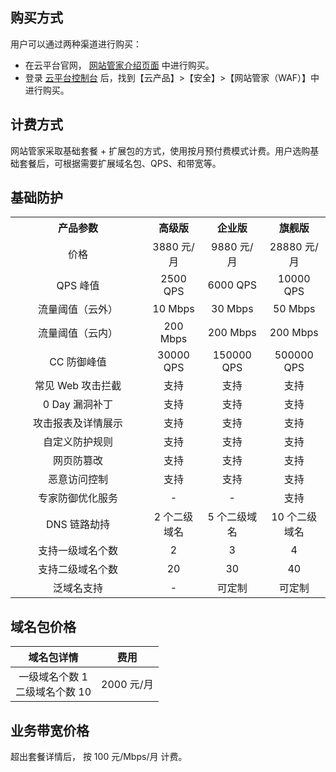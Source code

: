 ## 购买方式
用户可以通过两种渠道进行购买：
- 在云平台官网， [网站管家介绍页面](http://tcecqpoc.fsphere.cn/product/waf) 中进行购买。
- 登录 [云平台控制台](http://console.tcecqpoc.fsphere.cn/) 后，找到【云产品】>【安全】>【网站管家（WAF）】中进行购买。

## 计费方式
网站管家采取基础套餐 + 扩展包的方式，使用按月预付费模式计费。用户选购基础套餐后，可根据需要扩展域名包、QPS、和带宽等。

## 基础防护
<table align="center">
<tbody align="center">
<tr>
<th width="200">产品参数</th>
<th>高级版</th>
<th>企业版</th>
<th>旗舰版</th>
</tr>
<tr align="center">
<td>价格</td>
<td>3880 元/月</td>
<td>9880 元/月</td>
<td>28880 元/月</td>
</tr> <tr>
<td align="center">QPS 峰值</td>
<td>2500 QPS</td>
<td>6000 QPS</td>
<td>10000 QPS</td>
</tr> <tr>
<td align="center">流量阈值（云外）</td>
<td>10 Mbps</td>
<td>30 Mbps</td>
<td>50 Mbps</td>
</tr> <tr>
<td align="center">流量阈值（云内）</td>
<td>200 Mbps</td>
<td>200 Mbps</td>
<td>200 Mbps</td>
</tr> <tr>
<td align="center">CC 防御峰值</td>
<td>30000 QPS</td>
<td>150000 QPS</td>
<td>500000 QPS</td>
</tr> <tr>
<td align="center">常见 Web 攻击拦截</td>
<td>支持</td>
<td>支持</td>
<td>支持</td>
</tr> <tr>
<td align="center">0 Day 漏洞补丁</td>
<td>支持</td>
<td>支持</td>
<td>支持</td>
</tr> <tr>
<td align="center">攻击报表及详情展示</td>
<td>支持</td>
<td>支持</td>
<td>支持</td>
</tr> <tr>
<td align="center">自定义防护规则</td>
<td>支持</td>
<td>支持</td>
<td>支持</td>
</tr> <tr>
<td align="center">网页防篡改</td>
<td>支持</td>
<td>支持</td>
<td>支持</td>
</tr> <tr>
<td align="center">恶意访问控制</td>
<td>支持</td>
<td>支持</td>
<td>支持</td>
</tr> <tr>
<td align="center">专家防御优化服务</td>
<td>-</td>
<td>-</td>
<td>支持</td>
</tr> <tr>
<td align="center">DNS 链路劫持</td>
<td>2 个二级域名</td>
<td>5 个二级域名</td>
<td>10 个二级域名</td>
</tr> <tr>
<td align="center">支持一级域名个数</td>
<td>2</td>
<td>3</td>
<td>4</td>
</tr> <tr>
<td align="center">支持二级域名个数</td>
<td>20</td>
<td>30</td>
<td>40</td>
</tr><tr>
<td align="center">泛域名支持</td>
<td>-</td>
<td>可定制</td>
<td>可定制</td>
</tr>
</tbody>
</table>



## 域名包价格

 | 域名包详情 | 费用 |
 |:---------:|:---------:|
 |一级域名个数 1 <br> 二级域名个数 10|2000 元/月|
 
## 业务带宽价格
超出套餐详情后， 按 100 元/Mbps/月 计费。
